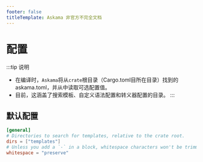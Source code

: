 ```yaml
---
footer: false
titleTemplate: Askama 非官方不完全文档
---
```

# 配置

:::tip 说明
- 在编译时，`Askama`将从`crate`根目录（Cargo.toml目所在目录）找到的askama.toml，并从中读取可选配置值。
- 目前，这涵盖了搜索模板、自定义语法配置和转义器配置的目录。
:::

## 默认配置
```toml
[general]
# Directories to search for templates, relative to the crate root.
dirs = ["templates"]
# Unless you add a `-` in a block, whitespace characters won't be trimmed.
whitespace = "preserve"
```
